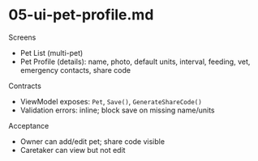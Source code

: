 # 05-ui-pet-profile.md

Screens
- Pet List (multi-pet)
- Pet Profile (details): name, photo, default units, interval, feeding, vet, emergency contacts, share code

Contracts
- ViewModel exposes: `Pet`, `Save()`, `GenerateShareCode()`
- Validation errors: inline; block save on missing name/units

Acceptance
- Owner can add/edit pet; share code visible
- Caretaker can view but not edit
